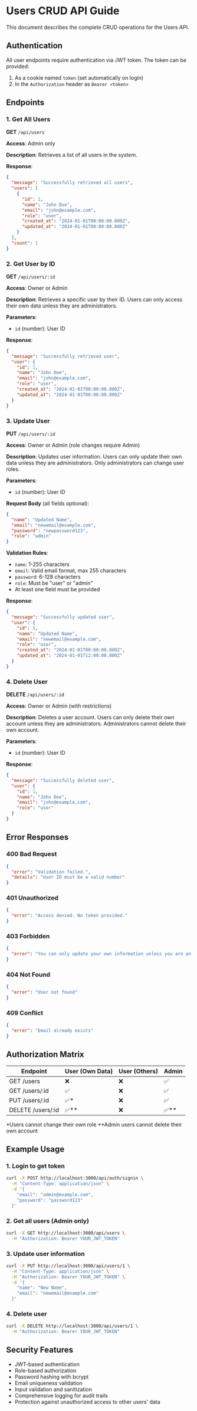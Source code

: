 # Users CRUD API Guide

This document describes the complete CRUD operations for the Users API.

## Authentication

All user endpoints require authentication via JWT token. The token can be provided:

1. As a cookie named `token` (set automatically on login)
2. In the `Authorization` header as `Bearer <token>`

## Endpoints

### 1. Get All Users

**GET** `/api/users`

**Access**: Admin only

**Description**: Retrieves a list of all users in the system.

**Response**:

```json
{
  "message": "Successfully retrieved all users",
  "users": [
    {
      "id": 1,
      "name": "John Doe",
      "email": "john@example.com",
      "role": "user",
      "created_at": "2024-01-01T00:00:00.000Z",
      "updated_at": "2024-01-01T00:00:00.000Z"
    }
  ],
  "count": 1
}
```

### 2. Get User by ID

**GET** `/api/users/:id`

**Access**: Owner or Admin

**Description**: Retrieves a specific user by their ID. Users can only access their own data unless they are administrators.

**Parameters**:

- `id` (number): User ID

**Response**:

```json
{
  "message": "Successfully retrieved user",
  "user": {
    "id": 1,
    "name": "John Doe",
    "email": "john@example.com",
    "role": "user",
    "created_at": "2024-01-01T00:00:00.000Z",
    "updated_at": "2024-01-01T00:00:00.000Z"
  }
}
```

### 3. Update User

**PUT** `/api/users/:id`

**Access**: Owner or Admin (role changes require Admin)

**Description**: Updates user information. Users can only update their own data unless they are administrators. Only administrators can change user roles.

**Parameters**:

- `id` (number): User ID

**Request Body** (all fields optional):

```json
{
  "name": "Updated Name",
  "email": "newemail@example.com",
  "password": "newpassword123",
  "role": "admin"
}
```

**Validation Rules**:

- `name`: 1-255 characters
- `email`: Valid email format, max 255 characters
- `password`: 6-128 characters
- `role`: Must be "user" or "admin"
- At least one field must be provided

**Response**:

```json
{
  "message": "Successfully updated user",
  "user": {
    "id": 1,
    "name": "Updated Name",
    "email": "newemail@example.com",
    "role": "user",
    "created_at": "2024-01-01T00:00:00.000Z",
    "updated_at": "2024-01-01T12:00:00.000Z"
  }
}
```

### 4. Delete User

**DELETE** `/api/users/:id`

**Access**: Owner or Admin (with restrictions)

**Description**: Deletes a user account. Users can only delete their own account unless they are administrators. Administrators cannot delete their own account.

**Parameters**:

- `id` (number): User ID

**Response**:

```json
{
  "message": "Successfully deleted user",
  "user": {
    "id": 1,
    "name": "John Doe",
    "email": "john@example.com",
    "role": "user"
  }
}
```

## Error Responses

### 400 Bad Request

```json
{
  "error": "Validation failed.",
  "details": "User ID must be a valid number"
}
```

### 401 Unauthorized

```json
{
  "error": "Access denied. No token provided."
}
```

### 403 Forbidden

```json
{
  "error": "You can only update your own information unless you are an admin."
}
```

### 404 Not Found

```json
{
  "error": "User not found"
}
```

### 409 Conflict

```json
{
  "error": "Email already exists"
}
```

## Authorization Matrix

| Endpoint          | User (Own Data) | User (Others) | Admin  |
| ----------------- | --------------- | ------------- | ------ |
| GET /users        | ❌              | ❌            | ✅     |
| GET /users/:id    | ✅              | ❌            | ✅     |
| PUT /users/:id    | ✅\*            | ❌            | ✅     |
| DELETE /users/:id | ✅\*\*          | ❌            | ✅\*\* |

\*Users cannot change their own role
\*\*Admin users cannot delete their own account

## Example Usage

### 1. Login to get token

```bash
curl -X POST http://localhost:3000/api/auth/signin \
  -H "Content-Type: application/json" \
  -d '{
    "email": "admin@example.com",
    "password": "password123"
  }'
```

### 2. Get all users (Admin only)

```bash
curl -X GET http://localhost:3000/api/users \
  -H "Authorization: Bearer YOUR_JWT_TOKEN"
```

### 3. Update user information

```bash
curl -X PUT http://localhost:3000/api/users/1 \
  -H "Content-Type: application/json" \
  -H "Authorization: Bearer YOUR_JWT_TOKEN" \
  -d '{
    "name": "New Name",
    "email": "newemail@example.com"
  }'
```

### 4. Delete user

```bash
curl -X DELETE http://localhost:3000/api/users/1 \
  -H "Authorization: Bearer YOUR_JWT_TOKEN"
```

## Security Features

- JWT-based authentication
- Role-based authorization
- Password hashing with bcrypt
- Email uniqueness validation
- Input validation and sanitization
- Comprehensive logging for audit trails
- Protection against unauthorized access to other users' data
